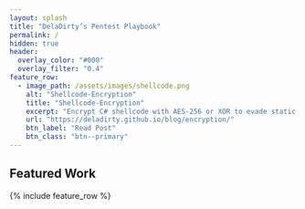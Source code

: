 ```yaml
---
layout: splash
title: "DelaDirty’s Pentest Playbook"
permalink: /          
hidden: true
header:
  overlay_color: "#000"
  overlay_filter: "0.4"
feature_row:
  - image_path: /assets/images/shellcode.png
    alt: "Shellcode-Encryption"
    title: "Shellcode-Encryption"
    excerpt: "Encrypt C# shellcode with AES-256 or XOR to evade static AV."
    url: "https://deladirty.github.io/blog/encryption/"
    btn_label: "Read Post"
    btn_class: "btn--primary"
---
```

## Featured Work
{% include feature_row %}



